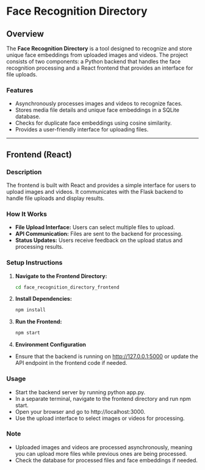 # Face Recognition Directory

## Overview

The **Face Recognition Directory** is a tool designed to recognize and store unique face embeddings from uploaded images and videos. The project consists of two components: a Python backend that handles the face recognition processing and a React frontend that provides an interface for file uploads.

### Features
- Asynchronously processes images and videos to recognize faces.
- Stores media file details and unique face embeddings in a SQLite database.
- Checks for duplicate face embeddings using cosine similarity.
- Provides a user-friendly interface for uploading files.

---
## Frontend (React)

### Description
The frontend is built with React and provides a simple interface for users to upload images and videos. It communicates with the Flask backend to handle file uploads and display results.

### How It Works
- **File Upload Interface:** Users can select multiple files to upload.
- **API Communication:** Files are sent to the backend for processing.
- **Status Updates:** Users receive feedback on the upload status and processing results.

### Setup Instructions

1. **Navigate to the Frontend Directory:**
   ```bash
   cd face_recognition_directory_frontend

2. **Install Dependencies:**
    ```bash
    npm install

3. **Run the Frontend:**
    ```bash
    npm start

4. **Environment Configuration**
- Ensure that the backend is running on http://127.0.0.1:5000 or update the API endpoint in the frontend code if needed.

### Usage
- Start the backend server by running python app.py.
- In a separate terminal, navigate to the frontend directory and run npm start.
- Open your browser and go to http://localhost:3000.
- Use the upload interface to select images or videos for processing.

### Note
- Uploaded images and videos are processed asynchronously, meaning you can upload more files while previous ones are being processed.
- Check the database for processed files and face embeddings if needed.